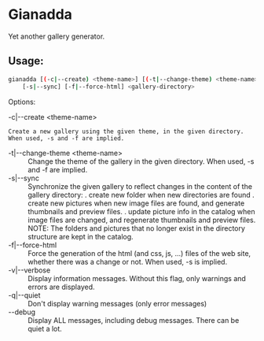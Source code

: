 Gianadda
========

Yet another gallery generator.

Usage:
------

```sh
gianadda [(-c|--create) <theme-name>] [(-t|--change-theme) <theme-name>]
    [-s|--sync] [-f|--force-html] <gallery-directory>
```

Options:

<dl>
<dt>-c|--create &lt;theme-name&gt;</dt>

    Create a new gallery using the given theme, in the given directory.
    When used, -s and -f are implied.

<dt>-t|--change-theme &lt;theme-name&gt;</dt>
<dd>
    Change the theme of the gallery in the given directory.
    When used, -s and -f are implied.
</dd>
<dt>-s|--sync</dt>
<dd>
    Synchronize the given gallery to reflect changes in the content of the
    gallery directory:
        .   create new folder when new directories are found
        .   create new pictures when new image files are found, and generate
            thumbnails and preview files.
        .   update picture info in the catalog when image files are changed,
            and regenerate thumbnails and preview files.
    NOTE:
        The folders and pictures that no longer exist in the directory
        structure are kept in the catalog.

</dd>
<dt>-f|--force-html</dt>
<dd>
    Force the generation of the html (and css, js, ...) files of the web
    site, whether there was a change or not. When used, -s is implied.
</dd>
<dt>-v|--verbose</dt>
<dd>
    Display information messages. Without this flag, only warnings and
    errors are displayed.
</dd>
<dt>-q|--quiet</dt>
<dd>
    Don't display warning messages (only error messages)
</dd>
<dt>--debug</dt>
<dd>
    Display ALL messages, including debug messages. There can be quiet a lot.
</dd>
</dl>
